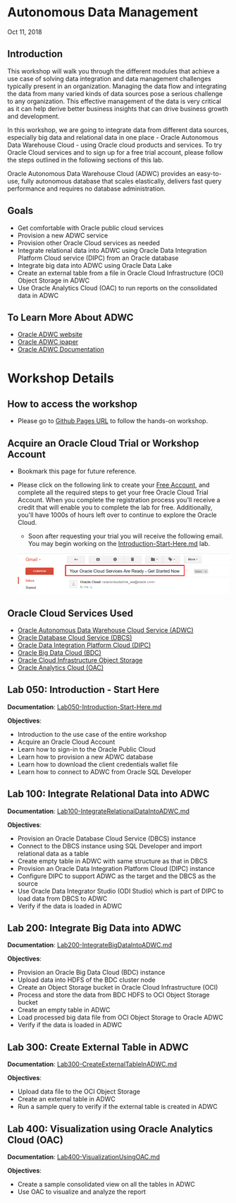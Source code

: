 # Autonomous Data Management
Oct 11, 2018

## Introduction
This workshop will walk you through the different modules that achieve a use case of solving data integration and data management challenges typically present in an organization. Managing the data flow and integrating the data from many varied kinds of data sources pose a serious challenge to any organization. This effective management of the data is very critical as it can help derive better business insights that can drive business growth and development. 

In this workshop, we are going to integrate data from different data sources, especially big data and relational data in one place - Oracle Autonomous Data Warehouse Cloud - using Oracle cloud products and services. To try Oracle Cloud services and to sign up for a free trial account, please follow the steps outlined in the following sections of this lab.

Oracle Autonomous Data Warehouse Cloud (ADWC) provides an easy-to-use, fully autonomous database that scales elastically, delivers fast query performance and requires no database administration.


## Goals
* Get comfortable with Oracle public cloud services
* Provision a new ADWC service
* Provision other Oracle Cloud services as needed
* Integrate relational data into ADWC using Oracle Data Integration Platform Cloud service (DIPC) from an Oracle database
* Integrate big data into ADWC using Oracle Data Lake
* Create an external table from a file in Oracle Cloud Infrastructure (OCI) Object Storage in ADWC
* Use Oracle Analytics Cloud (OAC) to run reports on the consolidated data in ADWC

## To Learn More About ADWC
* [Oracle ADWC website](https://www.oracle.com/database/data-warehouse.html)
* [Oracle ADWC ipaper](http://www.oracle.com/us/products/database/autonomous-dw-cloud-ipaper-3938921.pdf)
* [Oracle ADWC Documentation](https://docs.oracle.com/en/cloud/paas/autonomous-data-warehouse-cloud/index.html)


# Workshop Details
## How to access the workshop
* Please go to [Github Pages URL](https://cloudsolutionhubs.github.io/Autonomous-Data-Management) to follow the hands-on workshop.

## Acquire an Oracle Cloud Trial or Workshop Account

- Bookmark this page for future reference.

- Please click on the following link to create your <a class=“trial-link” href="https://myservices.us.oraclecloud.com/mycloud/signup?language=en&sourceType=:ex:tb:::RC_NAMK181011P00041:ATPHOL&SC=:ex:tb:::RC_NAMK181011P00041:ATPHOL&pcode=NAMK181011P00041" target="_trial">Free Account</a>, and complete all the required steps to get your free Oracle Cloud Trial Account. When you complete the registration process you'll receive a credit that will enable you to complete the lab for free.  Additionally, you'll have 1000s of hours left over to continue to explore the Oracle Cloud.

  - Soon after requesting your trial you will receive the following email. You may begin working on the [Introduction-Start-Here.md](Introduction-Start-Here.md) lab.

  ![](images/code_9.png)


## Oracle Cloud Services Used
* [Oracle Autonomous Data Warehouse Cloud Service (ADWC)](https://cloud.oracle.com/en_US/datawarehouse)
* [Oracle Database Cloud Service (DBCS)](https://cloud.oracle.com/database)
* [Oracle Data Integration Platform Cloud (DIPC)](https://cloud.oracle.com/en_US/data-integration-platform)
* [Oracle Big Data Cloud (BDC)](https://cloud.oracle.com/bigdata)
* [Oracle Cloud Infrastructure Object Storage](https://cloud.oracle.com/storage/object-storage/features)
* [Oracle Analytics Cloud (OAC)](https://cloud.oracle.com/en_US/oac)


## Lab 050: Introduction - Start Here
**Documentation**: [Lab050-Introduction-Start-Here.md](Lab050-Introduction-Start-Here.md)

**Objectives**:

* Introduction to the use case of the entire workshop
* Acquire an Oracle Cloud Account
* Learn how to sign-in to the Oracle Public Cloud
* Learn how to provision a new ADWC database
* Learn how to download the client credentials wallet file
* Learn how to connect to ADWC from Oracle SQL Developer


## Lab 100: Integrate Relational Data into ADWC
**Documentation**: [Lab100-IntegrateRelationalDataIntoADWC.md](Lab100-IntegrateRelationalDataIntoADWC.md)

**Objectives**:

* Provision an Oracle Database Cloud Service (DBCS) instance
* Connect to the DBCS instance using SQL Developer and import relational data as a table
* Create empty table in ADWC with same structure as that in DBCS
* Provision an Oracle Data Integration Platform Cloud (DIPC) instance
* Configure DIPC to support ADWC as the target and the DBCS as the source
* Use Oracle Data Integrator Studio (ODI Studio) which is part of DIPC to load data from DBCS to ADWC
* Verify if the data is loaded in ADWC


## Lab 200: Integrate Big Data into ADWC
**Documentation**: [Lab200-IntegrateBigDataIntoADWC.md](Lab200-IntegrateBigDataIntoADWC.md)

**Objectives**:

* Provision an Oracle Big Data Cloud (BDC) instance
* Upload data into HDFS of the BDC cluster node
* Create an Object Storage bucket in Oracle Cloud Infrastructure (OCI)
* Process and store the data from BDC HDFS to OCI Object Storage bucket
* Create an empty table in ADWC
* Load processed big data file from OCI Object Storage to Oracle ADWC
* Verify if the data is loaded in ADWC


## Lab 300: Create External Table in ADWC
**Documentation**: [Lab300-CreateExternalTableInADWC.md](Lab300-CreateExternalTableInADWC.md)

**Objectives**:

* Upload data file to the OCI Object Storage
* Create an external table in ADWC
* Run a sample query to verify if the external table is created in ADWC


## Lab 400: Visualization using Oracle Analytics Cloud (OAC)
**Documentation**: [Lab400-VisualizationUsingOAC.md](Lab400-VisualizationUsingOAC.md)

**Objectives**:

* Create a sample consolidated view on all the tables in ADWC
* Use OAC to visualize and analyze the report

